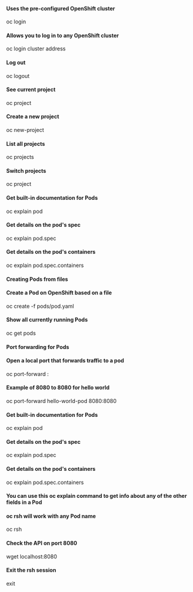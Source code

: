 #### Uses the pre-configured OpenShift cluster
oc login
#### Allows you to log in to any OpenShift cluster
oc login cluster address
#### Log out
oc logout
#### See current project
oc project
#### Create a new project
oc new-project <project name>
#### List all projects
oc projects
#### Switch projects
oc project <project name>
#### Get built-in documentation for Pods
oc explain pod
#### Get details on the pod's spec
oc explain pod.spec
#### Get details on the pod's containers
oc explain pod.spec.containers
#### Creating Pods from files
#### Create a Pod on OpenShift based on a file
oc create -f pods/pod.yaml
#### Show all currently running Pods
oc get pods
#### Port forwarding for Pods
#### Open a local port that forwards traffic to a pod
oc port-forward <pod name> <local port>:<pod port>
#### Example of 8080 to 8080 for hello world
oc port-forward hello-world-pod 8080:8080
#### Get built-in documentation for Pods
oc explain pod
#### Get details on the pod's spec
oc explain pod.spec
#### Get details on the pod's containers
oc explain pod.spec.containers
#### You can use this oc explain command to get info about any of the other fields in a Pod
#### oc rsh will work with any Pod name 
oc rsh <pod name>
#### Check the API on port 8080
wget localhost:8080
#### Exit the rsh session
exit

